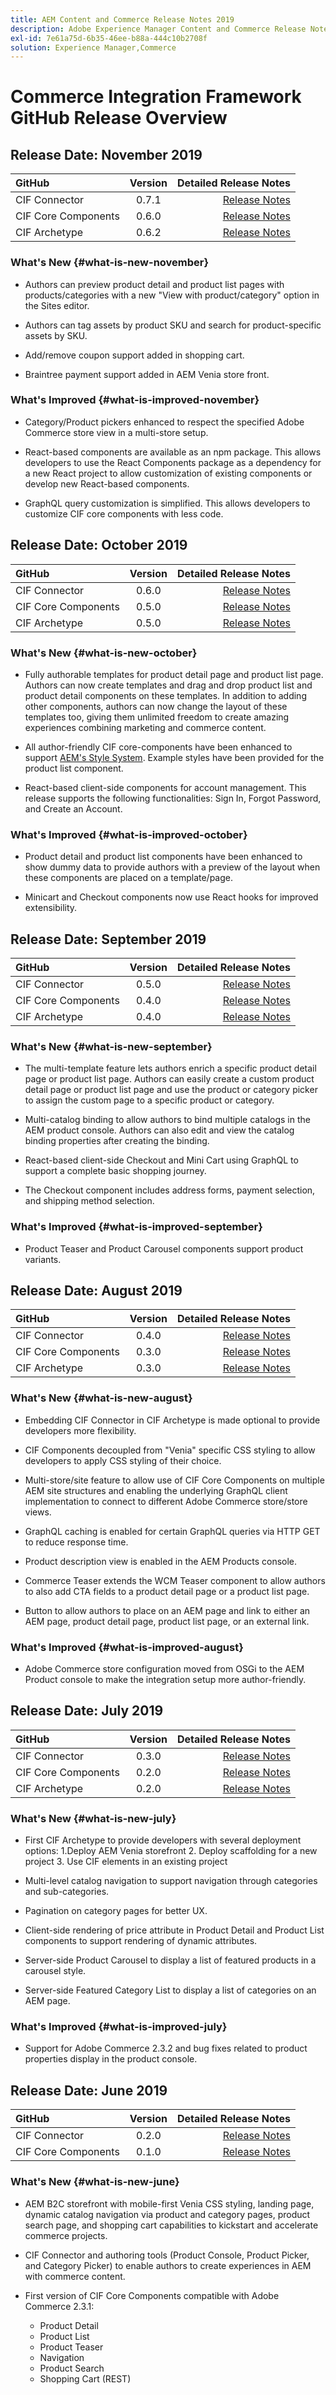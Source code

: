 ```yaml
---
title: AEM Content and Commerce Release Notes 2019
description: Adobe Experience Manager Content and Commerce Release Notes 2019.
exl-id: 7e61a75d-6b35-46ee-b88a-444c10b2708f
solution: Experience Manager,Commerce
---
```

# Commerce Integration Framework GitHub Release Overview

## Release Date: November  2019

|GitHub| Version| Detailed Release Notes|
|:-------|:-----:|---------------------:|
|CIF Connector | 0.7.1|[Release Notes](https://github.com/adobe/commerce-cif-connector/releases)|
|CIF Core Components |0.6.0|[Release Notes](https://github.com/adobe/aem-core-cif-components/releases)|
|CIF Archetype |0.6.2|[Release Notes](https://github.com/adobe/aem-cif-project-archetype/releases)|

### What's New {#what-is-new-november}

* Authors can preview product detail and product list pages with products/categories with a new "View with product/category" option in the Sites editor.

* Authors can tag assets by product SKU and search for product-specific assets by SKU.

* Add/remove coupon support added in shopping cart.

* Braintree payment support added in AEM Venia store front.

### What's Improved {#what-is-improved-november}

* Category/Product pickers enhanced to respect the specified Adobe Commerce store view in a multi-store setup.

* React-based components are available as an npm package. This allows developers to use the React Components package as a dependency for a new React project to allow customization of existing components or develop new React-based components.

* GraphQL query customization is simplified. This allows developers to customize CIF core components with less code.

## Release Date: October  2019

|GitHub| Version| Detailed Release Notes|
|:-------|:-----:|---------------------:|
|CIF Connector | 0.6.0|[Release Notes](https://github.com/adobe/commerce-cif-connector/releases)|
|CIF Core Components |0.5.0|[Release Notes](https://github.com/adobe/aem-core-cif-components/releases)|
|CIF Archetype |0.5.0|[Release Notes](https://github.com/adobe/aem-cif-project-archetype/releases)|

### What's New {#what-is-new-october}

* Fully authorable templates for product detail page and product list page. Authors can now create templates and drag and drop product list and product detail components on these templates. In addition to adding other components, authors can now change the layout of these templates too, giving them unlimited freedom to create amazing experiences combining marketing and commerce content.

* All author-friendly CIF core-components have been enhanced to support [AEM's Style System](https://experienceleague.adobe.com/docs/experience-manager-65/authoring/siteandpage/style-system.html). Example styles have been provided for the product list component.

* React-based client-side components for account management. This release supports the following functionalities: Sign In, Forgot Password, and Create an Account.

### What's Improved {#what-is-improved-october}

* Product detail and product list components have been enhanced to show dummy data to provide authors with a preview of the layout when these components are placed on a template/page.

* Minicart and Checkout components now use React hooks for improved extensibility.

## Release Date: September  2019

|GitHub| Version| Detailed Release Notes|
|:-------|:-----:|---------------------:|
|CIF Connector | 0.5.0|[Release Notes](https://github.com/adobe/commerce-cif-connector/releases)|
|CIF Core Components |0.4.0|[Release Notes](https://github.com/adobe/aem-core-cif-components/releases)|
|CIF Archetype |0.4.0|[Release Notes](https://github.com/adobe/aem-cif-project-archetype/releases)|

### What's New {#what-is-new-september}

* The multi-template feature lets authors enrich a specific product detail page or product list page. Authors can easily create a custom product detail page or product list page and use the product or category picker to assign the custom page to a specific product or category.

* Multi-catalog binding to allow authors to bind multiple catalogs in the AEM product console. Authors can also edit and view the catalog binding properties after creating the binding.

* React-based client-side Checkout and Mini Cart using GraphQL to support a complete basic shopping journey.

* The Checkout component includes address forms, payment selection, and shipping method selection.

### What's Improved {#what-is-improved-september}

* Product Teaser and Product Carousel components support product variants.

## Release Date: August  2019

|GitHub| Version| Detailed Release Notes|
|:-------|:-----:|---------------------:|
|CIF Connector | 0.4.0|[Release Notes](https://github.com/adobe/commerce-cif-connector/releases)|
|CIF Core Components |0.3.0|[Release Notes](https://github.com/adobe/aem-core-cif-components/releases)|
|CIF Archetype |0.3.0|[Release Notes](https://github.com/adobe/aem-cif-project-archetype/releases)|

### What's New {#what-is-new-august}

* Embedding CIF Connector in CIF Archetype is made optional to provide developers more flexibility.  

* CIF Components decoupled from "Venia" specific CSS styling to allow developers to apply CSS styling of their choice.

* Multi-store/site feature to allow use of CIF Core Components on multiple AEM site structures and enabling the underlying GraphQL client implementation to connect to different Adobe Commerce store/store views.

* GraphQL caching is enabled for certain GraphQL queries via HTTP GET to reduce response time.

* Product description view is enabled in the AEM Products console.

* Commerce Teaser extends the WCM Teaser component to allow authors to also add CTA fields to a product detail page or a product list page.

* Button to allow authors to place on an AEM page and link to either an AEM page, product detail page, product list page, or an external link.

### What's Improved {#what-is-improved-august}

* Adobe Commerce store configuration moved from OSGi to the AEM Product console to make the integration setup more author-friendly.

## Release Date: July  2019

|GitHub| Version| Detailed Release Notes|
|:-------|:-----:|---------------------:|
|CIF Connector | 0.3.0|[Release Notes](https://github.com/adobe/commerce-cif-connector/releases)|
|CIF Core Components |0.2.0|[Release Notes](https://github.com/adobe/aem-core-cif-components/releases)|
|CIF Archetype |0.2.0|[Release Notes](https://github.com/adobe/aem-cif-project-archetype/releases)|

### What's New {#what-is-new-july}

* First CIF Archetype to provide developers with several deployment options: 1.Deploy AEM Venia storefront 2. Deploy scaffolding for a new project 3. Use CIF elements in an existing project

* Multi-level catalog navigation to support navigation through categories and sub-categories.

* Pagination on category pages for better UX.

* Client-side rendering of price attribute in Product Detail and Product List components to support rendering of dynamic attributes.

* Server-side Product Carousel to display a list of featured products in a carousel style.

* Server-side Featured Category List to display a list of categories on an AEM page.

### What's Improved {#what-is-improved-july}

* Support for Adobe Commerce 2.3.2 and bug fixes related to product properties display in the product console.

## Release Date: June  2019

|GitHub| Version| Detailed Release Notes|
|:-------|:-----:|---------------------:|
|CIF Connector | 0.2.0|[Release Notes](https://github.com/adobe/commerce-cif-connector/releases)|
|CIF Core Components |0.1.0|[Release Notes](https://github.com/adobe/aem-core-cif-components/releases)|

### What's New {#what-is-new-june}

* AEM B2C storefront with mobile-first Venia CSS styling, landing page, dynamic catalog navigation via product and category pages, product search page, and shopping cart capabilities to kickstart and accelerate commerce projects.

* CIF Connector and authoring tools (Product Console, Product Picker, and Category Picker) to enable authors to create experiences in AEM with commerce content.

* First version of CIF Core Components compatible with Adobe Commerce 2.3.1:
  * Product Detail
  * Product List
  * Product Teaser
  * Navigation
  * Product Search
  * Shopping Cart (REST)
